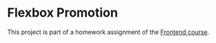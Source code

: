 # Flexbox Promotion

This project is part of a homework assignment of the  [Frontend course](https://www.youtube.com/channel/UCedskVwIKiZJsO8XdJdLKnA).